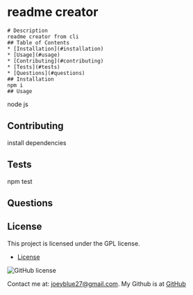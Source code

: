 # readme creator
    
    # Description
    readme creator from cli
    ## Table of Contents
    * [Installation](#installation)
    * [Usage](#usage)
    * [Contributing](#contributing)
    * [Tests](#tests)
    * [Questions](#questions)
    ## Installation
    npm i
    ## Usage
  node js
  ## Contributing
  install dependencies
  ## Tests
  npm test
  ## Questions
  ## License
This project is licensed under the GPL license.

  * [License](#license)
  
![GitHub license](https://img.shields.io/badge/license-GPL-blue.svg)

  
Contact me at: joeyblue27@gmail.com.
My Github is at [GitHub](https://github.com/undefined)
